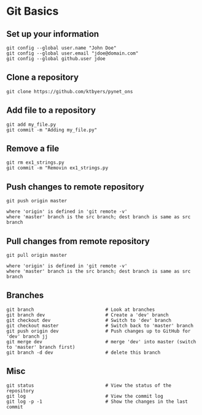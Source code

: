 # Git Basics  

## Set up your information
```
git config --global user.name "John Doe"  
git config --global user.email "jdoe@domain.com"  
git config --global github.user jdoe  
```


## Clone a repository
```
git clone https://github.com/ktbyers/pynet_ons  
```


## Add file to a repository
```
git add my_file.py  
git commit -m "Adding my_file.py"  
```


## Remove a file
```
git rm ex1_strings.py  
git commit -m "Removin ex1_strings.py  
```


## Push changes to remote repository
```
git push origin master  

where 'origin' is defined in 'git remote -v'  
where 'master' branch is the src branch; dest branch is same as src branch  
```


## Pull changes from remote repository
```
git pull origin master  

where 'origin' is defined in 'git remote -v'  
where 'master' branch is the src branch; dest branch is same as src branch  
```


## Branches
```
git branch                          # Look at branches  
git branch dev                      # Create a 'dev' branch  
git checkout dev                    # Switch to 'dev' branch  
git checkout master                 # Switch back to 'master' branch  
git push origin dev                 # Push changes up to GitHub for 'dev' branch jj
git merge dev                       # merge 'dev' into master (switch to 'master' branch first)  
git branch -d dev                   # delete this branch  
```


## Misc
```
git status                          # View the status of the repository  
git log                             # View the commit log  
git log -p -1                       # Show the changes in the last commit  
```

